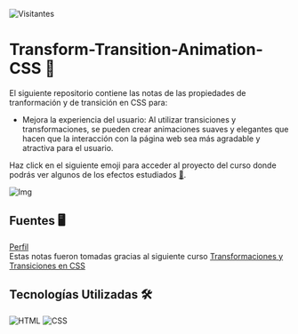 ![Visitantes](https://visitor-badge.glitch.me/badge?page_id=juanma010901.Transform-Transition-Animation-CSS&left_text=Visitantes)

# Transform-Transition-Animation-CSS 🚀

El siguiente repositorio contiene las notas de las propiedades de tranformación y de transición en CSS para:
- Mejora la experiencia del usuario: Al utilizar transiciones y transformaciones, se pueden crear animaciones suaves y elegantes que hacen
que la interacción con la página web sea más agradable y atractiva para el usuario.

Haz click en el siguiente emoji para acceder al proyecto del curso donde podrás ver algunos de los efectos estudiados [🧰](https://juanma010901.github.io/Transform-Transition-Animation-CSS/).

![Img](https://user-images.githubusercontent.com/119358374/218343515-17b017d1-79b0-4342-885f-b9359ff53f50.png)

## Fuentes 🖥️

[Perfil](https://platzi.com/p/juanma0109/)
</br>
Estas notas fueron tomadas gracias al siguiente curso [Transformaciones y Transiciones en CSS](https://platzi.com/cursos/transformaciones-transiciones-css/)

## Tecnologías Utilizadas 🛠️
![HTML](https://img.shields.io/badge/HTML5-E34F26?style=for-the-badge&logo=html5&logoColor=white)
![CSS](https://img.shields.io/badge/CSS3-1572B6?style=for-the-badge&logo=css3&logoColor=white)
